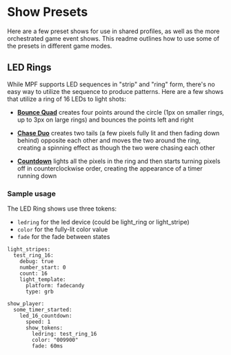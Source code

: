 # Show Presets

Here are a few preset shows for use in shared profiles, as well as the more orchestrated game event shows. This readme outlines how to use some of the presets in different game modes.

## LED Rings

While MPF supports LED sequences in "strip" and "ring" form, there's no easy way to utilize the sequence to produce patterns. Here are a few shows that utilize a ring of 16 LEDs to light shots:

* **[Bounce Quad](led_16_bounce_quad.yaml)** creates four points around the circle (1px on smaller rings, up to 3px on large rings) and bounces the points left and right

* **[Chase Duo](led_16_chase_duo.yaml)** creates two tails (a few pixels fully lit and then fading down behind) opposite each other and moves the two around the ring, creating a spinning effect as though the two were chasing each other

* **[Countdown](led_16_countdown.yaml)** lights all the pixels in the ring and then starts turning pixels off in counterclockwise order, creating the appearance of a timer running down

### Sample usage

The LED Ring shows use three tokens:
* `ledring` for the led device (could be light_ring or light_stripe)
* `color` for the fully-lit color value
* `fade` for the fade between states

```
light_stripes:
  test_ring_16:
    debug: true
    number_start: 0
    count: 16
    light_template:
      platform: fadecandy
      type: grb

show_player:
  some_timer_started:
    led_16_countdown:
      speed: 1
      show_tokens:
        ledring: test_ring_16
        color: "009900"
        fade: 60ms
```
